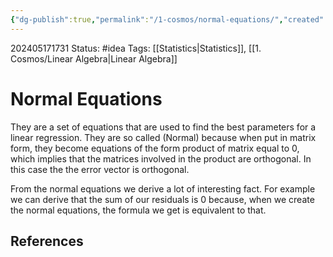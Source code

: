 ```yaml
---
{"dg-publish":true,"permalink":"/1-cosmos/normal-equations/","created":"2024-08-31T23:47:13.616-04:00","updated":"2024-05-20T21:40:59.513-04:00"}
---
```


202405171731
Status: #idea
Tags: [[Statistics\|Statistics]], [[1. Cosmos/Linear Algebra\|Linear Algebra]]
# Normal Equations
They are a set of equations that are used to find the best parameters for a linear regression. They are so called (Normal) because when put in matrix form, they become equations of the form product of matrix equal to 0, which implies that the matrices involved in the product are orthogonal. In this case the the error vector is orthogonal.

From the normal equations we derive a lot of interesting fact.
For example we can derive that the sum of our residuals is $0$ because, when we create the normal equations, the formula we get is equivalent to that.

## References
